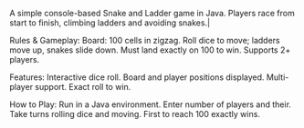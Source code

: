 A simple console-based Snake and Ladder game in Java. Players race from start to finish, climbing ladders and avoiding snakes.|

Rules & Gameplay:
Board: 100 cells in zigzag.
Roll dice to move; ladders move up, snakes slide down.
Must land exactly on 100 to win.
Supports 2+ players.

Features:
Interactive dice roll.
Board and player positions displayed.
Multi-player support.
Exact roll to win.

How to Play:
Run in a Java environment.
Enter number of players and their.
Take turns rolling dice and moving.
First to reach 100 exactly wins.
